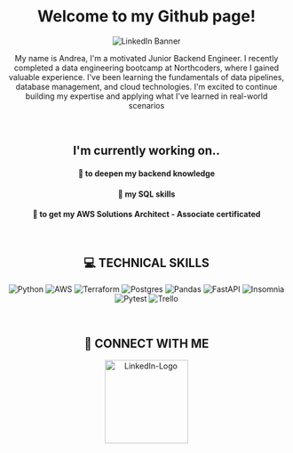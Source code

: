 # Welcome to my Github page!

![LinkedIn Banner](https://github.com/user-attachments/assets/c1c62a5f-d4b9-4828-baf1-affb50821951)



<body align="center">
<p align="center">
My name is Andrea, I'm a motivated Junior Backend Engineer.
I recently completed a data engineering bootcamp at Northcoders, where I gained valuable experience. I've been learning the fundamentals of data pipelines, database management, and cloud technologies. I'm excited to continue building my expertise and applying what I've learned in real-world scenarios
</p>

<br>

<h2>I'm currently working on.. </h2>

  <h4>💬 to deepen my backend knowledge </h4>
  <h4>💬 my SQL skills </h4>
  <h4>💬 to get my AWS Solutions Architect - Associate certificated </h4>

<br>

<h2>💻 TECHNICAL SKILLS </h2>

![Python](https://img.shields.io/badge/python-3670A0?style=for-the-badge&logo=python&logoColor=ffdd54)
![AWS](https://img.shields.io/badge/AWS-%23FF9900.svg?style=for-the-badge&logo=amazon-aws&logoColor=white)
![Terraform](https://img.shields.io/badge/terraform-%235835CC.svg?style=for-the-badge&logo=terraform&logoColor=white)
![Postgres](https://img.shields.io/badge/postgres-%23316192.svg?style=for-the-badge&logo=postgresql&logoColor=white)
![Pandas](https://img.shields.io/badge/pandas-%23150458.svg?style=for-the-badge&logo=pandas&logoColor=white)
![FastAPI](https://img.shields.io/badge/FastAPI-005571?style=for-the-badge&logo=fastapi)
![Insomnia](https://img.shields.io/badge/Insomnia-black?style=for-the-badge&logo=insomnia&logoColor=5849BE)
![Pytest](https://img.shields.io/badge/pytest-%23ffffff.svg?style=for-the-badge&logo=pytest&logoColor=2f9fe3)
![Trello](https://img.shields.io/badge/Trello-%23026AA7.svg?style=for-the-badge&logo=Trello&logoColor=white)

<br>


<h2>🤝 CONNECT WITH ME </h2>

 <a href="https://www.linkedin.com/in/andreabiro-/">
    <img src="https://github.com/user-attachments/assets/90adc7b7-65bc-4f7e-9ad7-a9f96119c05f" alt="LinkedIn-Logo" width="150">
</a>
                                                                                                                                                              

</body>

